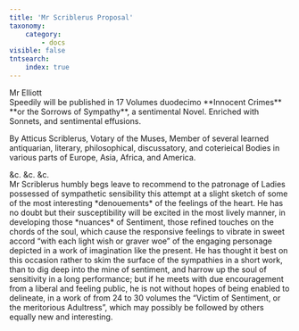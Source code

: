 ```yaml
---
title: 'Mr Scriblerus Proposal'
taxonomy:
    category:
        - docs
visible: false
tntsearch:
    index: true
---
```


<div class="author">Mr Elliott</div>

<div class="center" markdown="1">
Speedily will be published  
in 17 Volumes duodecimo  
**Innocent Crimes**  
**or the Sorrows of Sympathy**,  
a sentimental Novel.  
Enriched with Sonnets, and sentimental effusions.  
</div>

By Atticus Scriblerus, Votary of the Muses, Member of several learned antiquarian, literary, philosophical, discussatory, and coterieical Bodies in various parts of Europe, Asia, Africa, and America.
<div class="center" markdown="1">
&c. &c. &c.
</div>
Mr Scriblerus humbly begs leave to recommend to the patronage of Ladies possessed of sympathetic sensibility this attempt at a slight sketch of some of the most interesting *denouements* of the feelings of the heart. He has no doubt but their susceptibility will be excited in the most lively manner, in developing those *nuances* of Sentiment, those refined touches on the chords of the soul, which cause the responsive feelings to vibrate in sweet accord “with each light wish or graver woe” of the engaging personage depicted in a work of imagination like the present. He has thought it best on this occasion rather to skim the surface of the sympathies in a short work, than to dig deep into the mine of sentiment, and harrow up the soul of sensitivity in a long performance; but if he meets with due encouragement from a liberal and feeling public, he is not without hopes of being enabled to delineate, in a work of from 24 to 30 volumes the “Victim of Sentiment, or the meritorious Adultress”, which may possibly be followed by others equally new and interesting.